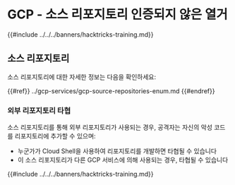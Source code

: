 # GCP - 소스 리포지토리 인증되지 않은 열거

{{#include ../../../banners/hacktricks-training.md}}

## 소스 리포지토리

소스 리포지토리에 대한 자세한 정보는 다음을 확인하세요:

{{#ref}}
../gcp-services/gcp-source-repositories-enum.md
{{#endref}}

### 외부 리포지토리 타협

소스 리포지토리를 통해 외부 리포지토리가 사용되는 경우, 공격자는 자신의 악성 코드를 리포지토리에 추가할 수 있으며:

- 누군가가 Cloud Shell을 사용하여 리포지토리를 개발하면 타협될 수 있습니다
- 이 소스 리포지토리가 다른 GCP 서비스에 의해 사용되는 경우, 타협될 수 있습니다

{{#include ../../../banners/hacktricks-training.md}}
